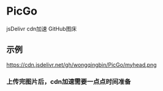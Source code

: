 # PicGo
jsDelivr cdn加速 GitHub图床 

## 示例
https://cdn.jsdelivr.net/gh/wongqingbin/PicGo/myhead.png

### 上传完图片后，cdn加速需要一点点时间准备
